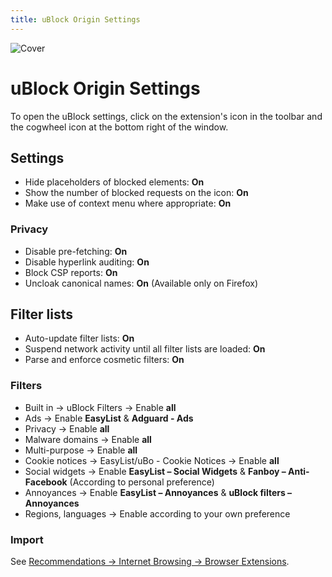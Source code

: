 ```yaml
---
title: uBlock Origin Settings
--- 
```


![Cover](/assets/covers/ublock-origin.png)

# uBlock Origin Settings

To open the uBlock settings, click on the extension's icon in the toolbar and the cogwheel icon at the bottom right of the window.

## Settings

* Hide placeholders of blocked elements: **On**
* Show the number of blocked requests on the icon: **On**
* Make use of context menu where appropriate: **On**

### Privacy

* Disable pre-fetching: **On** 
* Disable hyperlink auditing: **On**
* Block CSP reports: **On**
* Uncloak canonical names: **On** (Available only on Firefox)

## Filter lists

* Auto-update filter lists: **On**
* Suspend network activity until all filter lists are loaded: **On**
* Parse and enforce cosmetic filters: **On**

### Filters

* Built in -> uBlock Filters -> Enable **all**
* Ads -> Enable **EasyList** & **Adguard - Ads**
* Privacy -> Enable **all**
* Malware domains -> Enable **all**
* Multi-purpose -> Enable **all**
* Cookie notices -> EasyList/uBo - Cookie Notices -> Enable **all**
* Social widgets -> Enable **EasyList – Social Widgets** & **Fanboy – Anti-Facebook** (According to personal preference)
* Annoyances -> Enable **EasyList – Annoyances** & **uBlock filters – Annoyances**
* Regions, languages -> Enable according to your own preference

### Import

See [Recommendations -> Internet Browsing -> Browser Extensions](/recommendations/internet-browsing/browser-extensions.md#adblock-filters).
